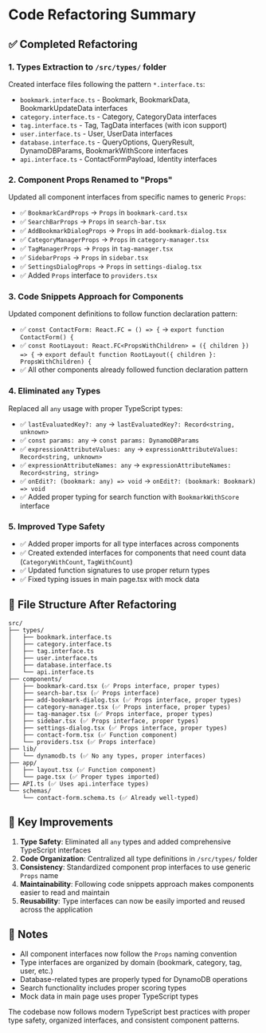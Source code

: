 # Code Refactoring Summary

## ✅ Completed Refactoring

### 1. **Types Extraction to `/src/types/` folder**
Created interface files following the pattern `*.interface.ts`:

- `bookmark.interface.ts` - Bookmark, BookmarkData, BookmarkUpdateData interfaces
- `category.interface.ts` - Category, CategoryData interfaces  
- `tag.interface.ts` - Tag, TagData interfaces (with icon support)
- `user.interface.ts` - User, UserData interfaces
- `database.interface.ts` - QueryOptions, QueryResult, DynamoDBParams, BookmarkWithScore interfaces
- `api.interface.ts` - ContactFormPayload, Identity interfaces

### 2. **Component Props Renamed to "Props"**
Updated all component interfaces from specific names to generic `Props`:

- ✅ `BookmarkCardProps` → `Props` in `bookmark-card.tsx`
- ✅ `SearchBarProps` → `Props` in `search-bar.tsx`
- ✅ `AddBookmarkDialogProps` → `Props` in `add-bookmark-dialog.tsx`
- ✅ `CategoryManagerProps` → `Props` in `category-manager.tsx`
- ✅ `TagManagerProps` → `Props` in `tag-manager.tsx`
- ✅ `SidebarProps` → `Props` in `sidebar.tsx`
- ✅ `SettingsDialogProps` → `Props` in `settings-dialog.tsx`
- ✅ Added `Props` interface to `providers.tsx`

### 3. **Code Snippets Approach for Components**
Updated component definitions to follow function declaration pattern:

- ✅ `const ContactForm: React.FC = () => {` → `export function ContactForm() {`
- ✅ `const RootLayout: React.FC<PropsWithChildren> = ({ children }) => {` → `export default function RootLayout({ children }: PropsWithChildren) {`
- ✅ All other components already followed function declaration pattern

### 4. **Eliminated `any` Types**
Replaced all `any` usage with proper TypeScript types:

- ✅ `lastEvaluatedKey?: any` → `lastEvaluatedKey?: Record<string, unknown>`
- ✅ `const params: any` → `const params: DynamoDBParams`
- ✅ `expressionAttributeValues: any` → `expressionAttributeValues: Record<string, unknown>`
- ✅ `expressionAttributeNames: any` → `expressionAttributeNames: Record<string, string>`
- ✅ `onEdit?: (bookmark: any) => void` → `onEdit?: (bookmark: Bookmark) => void`
- ✅ Added proper typing for search function with `BookmarkWithScore` interface

### 5. **Improved Type Safety**
- ✅ Added proper imports for all type interfaces across components
- ✅ Created extended interfaces for components that need count data (`CategoryWithCount`, `TagWithCount`)
- ✅ Updated function signatures to use proper return types
- ✅ Fixed typing issues in main page.tsx with mock data

## 📁 File Structure After Refactoring

```
src/
├── types/
│   ├── bookmark.interface.ts
│   ├── category.interface.ts
│   ├── tag.interface.ts
│   ├── user.interface.ts
│   ├── database.interface.ts
│   └── api.interface.ts
├── components/
│   ├── bookmark-card.tsx (✅ Props interface, proper types)
│   ├── search-bar.tsx (✅ Props interface)
│   ├── add-bookmark-dialog.tsx (✅ Props interface, proper types)
│   ├── category-manager.tsx (✅ Props interface, proper types)
│   ├── tag-manager.tsx (✅ Props interface, proper types)
│   ├── sidebar.tsx (✅ Props interface, proper types)
│   ├── settings-dialog.tsx (✅ Props interface, proper types)
│   ├── contact-form.tsx (✅ Function component)
│   └── providers.tsx (✅ Props interface)
├── lib/
│   └── dynamodb.ts (✅ No any types, proper interfaces)
├── app/
│   ├── layout.tsx (✅ Function component)
│   └── page.tsx (✅ Proper types imported)
├── API.ts (✅ Uses api.interface types)
└── schemas/
    └── contact-form.schema.ts (✅ Already well-typed)
```

## 🎯 Key Improvements

1. **Type Safety**: Eliminated all `any` types and added comprehensive TypeScript interfaces
2. **Code Organization**: Centralized all type definitions in `/src/types/` folder
3. **Consistency**: Standardized component prop interfaces to use generic `Props` name
4. **Maintainability**: Following code snippets approach makes components easier to read and maintain
5. **Reusability**: Type interfaces can now be easily imported and reused across the application

## 📝 Notes

- All component interfaces now follow the `Props` naming convention
- Type interfaces are organized by domain (bookmark, category, tag, user, etc.)
- Database-related types are properly typed for DynamoDB operations
- Search functionality includes proper scoring types
- Mock data in main page uses proper TypeScript types

The codebase now follows modern TypeScript best practices with proper type safety, organized interfaces, and consistent component patterns.
